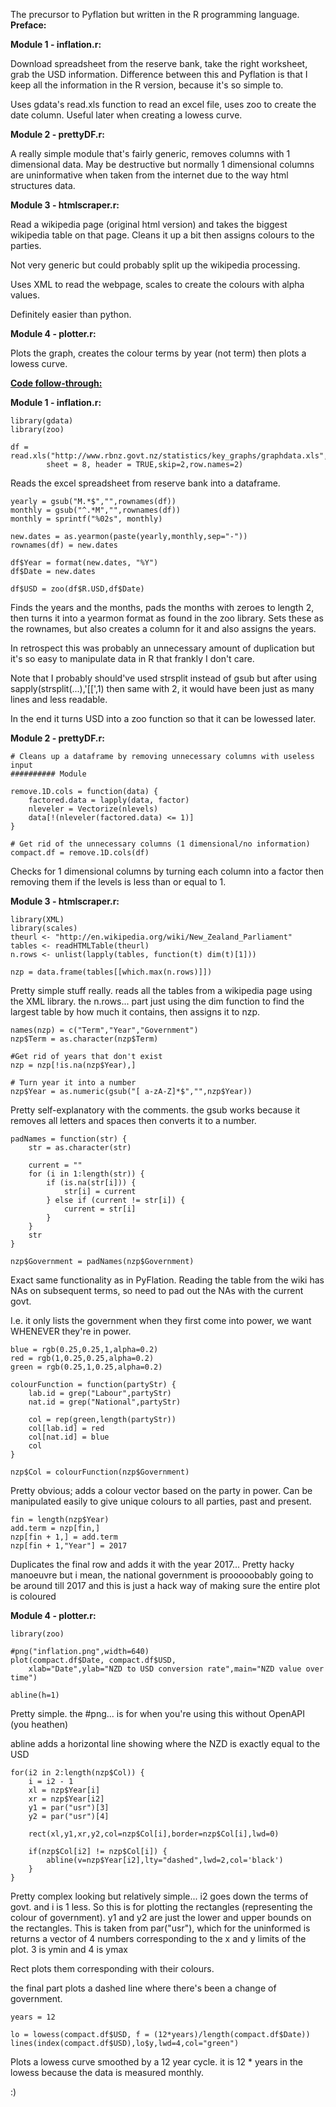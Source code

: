 The precursor to Pyflation but written in the R programming language.
<b>Preface:</b>

<b>Module 1 - inflation.r:</b>

Download spreadsheet from the reserve bank, take the right worksheet, grab the
USD information. Difference between this and Pyflation is that I keep all the
information in the R version, because it's so simple to.

Uses gdata's read.xls function to read an excel file, uses zoo to create the
date column. Useful later when creating a lowess curve.

<b>Module 2 - prettyDF.r:</b>

A really simple module that's fairly generic, removes columns with 1 dimensional
data. May be destructive but normally 1 dimensional columns are uninformative
when taken from the internet due to the way html structures data.

<b>Module 3 - htmlscraper.r:</b>
	
Read a wikipedia page (original html version) and takes the biggest wikipedia 
table on that page. Cleans it up a bit then assigns colours to the parties.

Not very generic but could probably split up the wikipedia processing.

Uses XML to read the webpage, scales to create the colours with alpha values.

Definitely easier than python.

<b>Module 4 - plotter.r:</b>

Plots the graph, creates the colour terms by year (not term) then plots a lowess
curve.


<b><u>Code follow-through:</u></b>

<b>Module 1 - inflation.r:</b>
```
library(gdata)
library(zoo)

df = read.xls("http://www.rbnz.govt.nz/statistics/key_graphs/graphdata.xls",
		sheet = 8, header = TRUE,skip=2,row.names=2)
```
Reads the excel spreadsheet from reserve bank into a dataframe.

```
yearly = gsub("M.*$","",rownames(df))
monthly = gsub("^.*M","",rownames(df))
monthly = sprintf("%02s", monthly)

new.dates = as.yearmon(paste(yearly,monthly,sep="-"))
rownames(df) = new.dates

df$Year = format(new.dates, "%Y")
df$Date = new.dates

df$USD = zoo(df$R.USD,df$Date)
```
Finds the years and the months, pads the months with zeroes to length 2, then
turns it into a yearmon format as found in the zoo library. Sets these as the
rownames, but also creates a column for it and also assigns the years.

In retrospect this was probably an unnecessary amount of duplication but it's so
easy to manipulate data in R that frankly I don't care.

Note that I probably should've used strsplit instead of gsub but after using
sapply(strsplit(...),'[[',1) then same with 2, it would have been just as many
lines and less readable.

In the end it turns USD into a zoo function so that it can be lowessed later.


<b>Module 2 - prettyDF.r:</b>
```
# Cleans up a dataframe by removing unnecessary columns with useless input
########## Module

remove.1D.cols = function(data) {
	factored.data = lapply(data, factor)
	nleveler = Vectorize(nlevels)
	data[!(nleveler(factored.data) <= 1)]
}

# Get rid of the unnecessary columns (1 dimensional/no information)
compact.df = remove.1D.cols(df)
```

Checks for 1 dimensional columns by turning each column into a factor then
removing them if the levels is less than or equal to 1.

<b>Module 3 - htmlscraper.r:</b>
```
library(XML)
library(scales)
theurl <- "http://en.wikipedia.org/wiki/New_Zealand_Parliament"
tables <- readHTMLTable(theurl)
n.rows <- unlist(lapply(tables, function(t) dim(t)[1]))

nzp = data.frame(tables[[which.max(n.rows)]])
```
Pretty simple stuff really. reads all the tables from a wikipedia page using the
XML library. the n.rows... part just using the dim function to find the largest
table by how much it contains, then assigns it to nzp.

```
names(nzp) = c("Term","Year","Government")
nzp$Term = as.character(nzp$Term)

#Get rid of years that don't exist
nzp = nzp[!is.na(nzp$Year),]

# Turn year it into a number
nzp$Year = as.numeric(gsub("[ a-zA-Z]*$","",nzp$Year))
```
Pretty self-explanatory with the comments. the gsub works because it removes all
letters and spaces then converts it to a number.

```
padNames = function(str) {
	str = as.character(str)

	current = ""
	for (i in 1:length(str)) {
		if (is.na(str[i])) {
			str[i] = current
		} else if (current != str[i]) {
			current = str[i]
		}
	}
	str
}

nzp$Government = padNames(nzp$Government)
```
Exact same functionality as in PyFlation. Reading the table from the wiki
has NAs on subsequent terms, so need to pad out the NAs with the current govt.

I.e. it only lists the government when they first come into power, we want
WHENEVER they're in power.

```
blue = rgb(0.25,0.25,1,alpha=0.2)
red = rgb(1,0.25,0.25,alpha=0.2)
green = rgb(0.25,1,0.25,alpha=0.2)

colourFunction = function(partyStr) {
	lab.id = grep("Labour",partyStr)
	nat.id = grep("National",partyStr)

	col = rep(green,length(partyStr))
	col[lab.id] = red
	col[nat.id] = blue
	col
}

nzp$Col = colourFunction(nzp$Government)
```

Pretty obvious; adds a colour vector based on the party in power. Can be
manipulated easily to give unique colours to all parties, past and present.

```
fin = length(nzp$Year)
add.term = nzp[fin,]
nzp[fin + 1,] = add.term
nzp[fin + 1,"Year"] = 2017
```
Duplicates the final row and adds it with the year 2017... Pretty hacky 
manoeuvre but i mean, the national government is prooooobably going to be around
till 2017 and this is just a hack way of making sure the entire plot is coloured


<b>Module 4 - plotter.r:</b>
```
library(zoo)

#png("inflation.png",width=640)
plot(compact.df$Date, compact.df$USD,
	xlab="Date",ylab="NZD to USD conversion rate",main="NZD value over time")

abline(h=1)
```
Pretty simple. the #png... is for when you're using this without OpenAPI (you
heathen)

abline adds a horizontal line showing where the NZD is exactly equal to the USD

```
for(i2 in 2:length(nzp$Col)) {
	i = i2 - 1
	xl = nzp$Year[i]
	xr = nzp$Year[i2]
	y1 = par("usr")[3]
	y2 = par("usr")[4]

	rect(xl,y1,xr,y2,col=nzp$Col[i],border=nzp$Col[i],lwd=0)

	if(nzp$Col[i2] != nzp$Col[i]) {
		abline(v=nzp$Year[i2],lty="dashed",lwd=2,col='black')
	}
}
```
Pretty complex looking but relatively simple... i2 goes down the terms of govt.
and i is 1 less. So this is for plotting the rectangles (representing the colour
of government). y1 and y2 are just the lower and upper bounds on the rectangles.
This is taken from par("usr"), which for the uninformed is returns a vector of 4
numbers corresponding to the x and y limits of the plot. 3 is ymin and 4 is ymax

Rect plots them corresponding with their colours.

the final part plots a dashed line where there's been a change of government.

```
years = 12

lo = lowess(compact.df$USD, f = (12*years)/length(compact.df$Date))
lines(index(compact.df$USD),lo$y,lwd=4,col="green")
```

Plots a lowess curve smoothed by a 12 year cycle. it is 12 * years in the lowess
because the data is measured monthly.

:)
